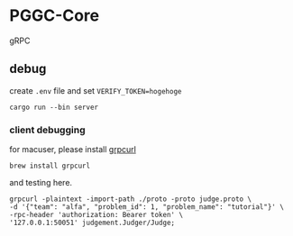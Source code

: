 # PGGC-Core
gRPC

## debug
create `.env` file and set `VERIFY_TOKEN=hogehoge`
```
cargo run --bin server
```

### client debugging

for macuser, please install [grpcurl](https://github.com/fullstorydev/grpcurl)
```
brew install grpcurl
```

and testing here.
```
grpcurl -plaintext -import-path ./proto -proto judge.proto \
-d '{"team": "alfa", "problem_id": 1, "problem_name": "tutorial"}' \
-rpc-header 'authorization: Bearer token' \
'127.0.0.1:50051' judgement.Judger/Judge;
```

